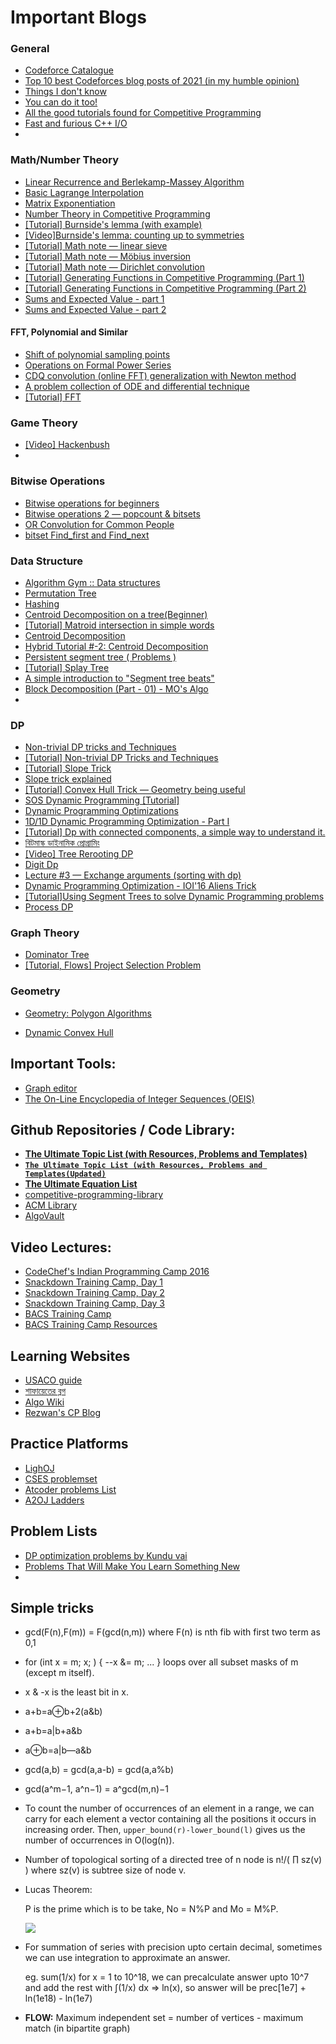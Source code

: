 # Important Blogs

### General

- [Codeforce Catalogue](https://codeforces.com/catalog)
- [Top 10 best Codeforces blog posts of 2021 (in my humble opinion)](https://codeforces.com/blog/entry/98250)
- [Things I don't know](https://codeforces.com/blog/entry/92248)
- [You can do it too!](https://codeforces.com/blog/entry/103077)
- [All the good tutorials found for Competitive Programming](https://codeforces.com/blog/entry/57282)
- [Fast and furious C++ I/O](https://codeforces.com/blog/entry/45835)
- 

### Math/Number Theory

- [Linear Recurrence and Berlekamp-Massey Algorithm](https://codeforces.com/blog/entry/61306) 
- [Basic Lagrange Interpolation](https://codeforces.com/blog/entry/82953)
- [Matrix Exponentiation](https://codeforces.com/blog/entry/80195)
- [Number Theory in Competitive Programming](https://artofproblemsolving.com/community/c90633h1291397) 
- [[Tutorial] Burnside's lemma (with example)](https://codeforces.com/blog/entry/62401)
- [[Video]Burnside's lemma: counting up to symmetries](https://www.youtube.com/watch?v=D0d9bYZ_qDY&t=674s)
- [[Tutorial] Math note — linear sieve](https://codeforces.com/blog/entry/54090)
- [[Tutorial] Math note — Möbius inversion](https://codeforces.com/blog/entry/53925) 
- [[Tutorial] Math note — Dirichlet convolution](https://codeforces.com/blog/entry/54150)
- [[Tutorial] Generating Functions in Competitive Programming (Part 1)](https://codeforces.com/blog/entry/77468) 
- [[Tutorial] Generating Functions in Competitive Programming (Part 2)](https://codeforces.com/blog/entry/77551) 
- [Sums and Expected Value - part 1](https://codeforces.com/blog/entry/62690)
- [Sums and Expected Value - part 2](https://codeforces.com/blog/entry/62792)



#### FFT, Polynomial and Similar
- [Shift of polynomial sampling points](https://codeforces.com/blog/entry/115696)
- [Operations on Formal Power Series](https://codeforces.com/blog/entry/56422)
- [CDQ convolution (online FFT) generalization with Newton method](https://codeforces.com/blog/entry/111399)
- [A problem collection of ODE and differential technique](https://codeforces.com/blog/entry/76447)
- [[Tutorial] FFT](https://codeforces.com/blog/entry/111371)



### Game Theory

- [[Video] Hackenbush](https://www.youtube.com/watch?v=ZYj4NkeGPdM)
- 

### Bitwise Operations

- [Bitwise operations for beginners](https://codeforces.com/blog/entry/73490)
- [Bitwise operations 2 — popcount & bitsets](https://codeforces.com/blog/entry/73558) 
- [OR Convolution for Common People](https://codeforces.com/blog/entry/115438)
- [bitset Find_first and Find_next](https://codeforces.com/blog/entry/43718)

### Data Structure

- [Algorithm Gym :: Data structures](https://codeforces.com/blog/entry/15729)
- [Permutation Tree](https://codeforces.com/blog/entry/78898)
- [Hashing](https://codeforces.com/blog/entry/60445)
- [Centroid Decomposition on a tree(Beginner)](https://codeforces.com/blog/entry/73707)
- [[Tutorial] Matroid intersection in simple words](https://codeforces.com/blog/entry/69287) 
- [Centroid Decomposition](https://www.quora.com/profile/Abbas-Rangwala-13/Centroid-Decomposition-of-a-Tree)
- [Hybrid Tutorial #-2: Centroid Decomposition](https://codeforces.com/blog/entry/81661)
- [Persistent segment tree ( Problems )](https://codeforces.com/blog/entry/56880)
- [[Tutorial] Splay Tree](https://zhtluo.com/cp/splay-tree-one-tree-to-rule-them-all.html)
- [A simple introduction to "Segment tree beats"](https://codeforces.com/blog/entry/57319)
- [Block Decomposition (Part - 01) - MO's Algo](https://rezwanarefin01.github.io/posts/block-decomposition-01/)
- 

### DP

- [Non-trivial DP tricks and Techniques](https://codeforces.com/blog/entry/47764)
- [[Tutorial] Non-trivial DP Tricks and Techniques](https://codeforces.com/blog/entry/47764) 
- [[Tutorial] Slope Trick](https://codeforces.com/blog/entry/47821) 
- [Slope trick explained](https://codeforces.com/blog/entry/77298)
- [[Tutorial] Convex Hull Trick — Geometry being useful](https://codeforces.com/blog/entry/63823)
- [SOS Dynamic Programming [Tutorial]](https://codeforces.com/blog/entry/45223) 
- [Dynamic Programming Optimizations](https://codeforces.com/blog/entry/8219)
- [1D/1D Dynamic Programming Optimization - Part I](https://sites.google.com/site/ubcprogrammingteam/news/1d1ddynamicprogrammingoptimization-parti?authuser=0)
- [[Tutorial] Dp with connected components, a simple way to understand it.](https://codeforces.com/blog/entry/92602)
- [বিটমাস্ক ডাইনামিক প্রোগ্রামিং](https://www.shafaetsplanet.com/?p=1357)
- [[Video] Tree Rerooting DP](https://youtu.be/jFSUQmxCoUI?t=1691)
- [Digit Dp](https://codeforces.com/blog/entry/53960)
- [Lecture #3 — Exchange arguments (sorting with dp)](https://codeforces.com/blog/entry/63533)
- [Dynamic Programming Optimization - IOI'16 Aliens Trick](https://rezwanarefin01.github.io/posts/ioi16-aliens-trick/)
- [[Tutorial]Using Segment Trees to solve Dynamic Programming problems](https://codeforces.com/blog/entry/101210)
- [Process DP](https://codeforces.com/blog/entry/100918)



### Graph Theory

- [Dominator Tree](https://www.dropbox.com/s/2ubl00x2zzkojsr/dominator.pdf?dl=0)
- [[Tutorial, Flows] Project Selection Problem](https://codeforces.com/blog/entry/101354)



### Geometry

- [Geometry: Polygon Algorithms](https://codeforces.com/blog/entry/48868)

- [Dynamic Convex Hull](https://codeforces.com/blog/entry/75929)

  



## Important Tools:

- [Graph editor](https://csacademy.com/app/graph_editor/)
- [The On-Line Encyclopedia of Integer Sequences (OEIS)](https://oeis.org/)

## Github Repositories / Code Library:

- **[The Ultimate Topic List (with Resources, Problems and Templates)](https://codeforces.com/blog/entry/95106)**
- [**`The Ultimate Topic List (with Resources, Problems and Templates(Updated)`**](https://shahjalalshohag.github.io/topic-list/)
- **[The Ultimate Equation List](https://blog.shahjalalshohag.com/equation-list/)**
- [competitive-programming-library](https://github.com/mochow13/competitive-programming-library)
- [ACM Library](https://github.com/AnikSarker/ACM-Library)
- [AlgoVault](https://github.com/sgtlaugh/algovault)

## Video Lectures:

- [CodeChef's Indian Programming Camp 2016](https://youtube.com/playlist?list=PLi0ZM-RCX5nsTc2Z6woHr5qoF6n3b-thO)
- [Snackdown Training Camp, Day 1](https://blog.codechef.com/2016/07/11/snackdown-training-camp-day-1/) 
- [Snackdown Training Camp, Day 2](https://blog.codechef.com/2016/07/17/snackdown-training-camp-2016-day-2/)
- [Snackdown Training Camp, Day 3](https://blog.codechef.com/2016/07/17/snackdown-training-camp-day-3/)
- [BACS Training Camp](https://youtube.com/playlist?list=PL5YAsxQ7bZ-mwIb5a2BezeP-CMfNlaws3)
- [BACS Training Camp Resources](https://drive.google.com/drive/u/0/folders/1es4dvlrnQ36rVcC2rxz7j6z52WjS1U-D)

## Learning Websites

- [USACO guide](https://usaco.guide/adv/LC?lang=cpp) 
- [ শাফায়েতের ব্লগ](https://www.shafaetsplanet.com/)
- [Algo Wiki](https://wiki.algo.is/_index)
- [Rezwan's CP Blog](https://rezwanarefin01.github.io/)



## Practice Platforms

- [LighOJ](https://lightoj.com/home)
- [CSES problemset](https://cses.fi/problemset/)
- [Atcoder problems List](https://kenkoooo.com/atcoder#/table/)
- [A2OJ Ladders](https://a2oj.netlify.app/ladders)



## Problem Lists

- [DP optimization problems by Kundu vai](https://docs.google.com/spreadsheets/d/1bhBp7C8BQyssc4LMm46FMPUHbrkzRi2CRE5tgl8WGHo/edit?fbclid=IwAR1ATq_081Ncz10WWiw4kAA5EYHH0bg87c84ZWn_vHZvFUbmBZoJ_bChcng#gid=0)
- [Problems That Will Make You Learn Something New](https://docs.google.com/spreadsheets/d/15CK3SvWQqck-KVU6z9zVJoW0-Rikylapw9v8eXxVDGo/edit#gid=0)
- 

## Simple tricks

- gcd(F(n),F(m)) = F(gcd(n,m)) where F(n) is nth fib with first two term as 0,1

- for (int x = m; x; ) { --x &= m; ... } loops
  over all subset masks of m (except m itself).

- x & -x is the least bit in x.

- a+b=a⊕b+2(a&b)

- a+b=a|b+a&b

- a⊕b=a|b—a&b

- gcd(a,b) = gcd(a,a-b) = gcd(a,a%b)

- gcd(a^m−1, a^n−1) = a^gcd(m,n)−1

- To count the number of occurrences of an element in a range, we can  carry for each element a vector containing all the positions it occurs  in increasing order. Then, `upper_bound(r)-lower_bound(l)` gives us the number of occurrences in O(log(n)).

- Number of topological sorting of a directed tree of n node is n!/( ∏ sz(v) ) where sz(v) is subtree size of node v.

- Lucas Theorem:  

  P is the prime which is to be take, No = N%P and Mo = M%P.

  ![](https://latex.artofproblemsolving.com/6/3/2/6328ada5b024e69de1004c54c80e379fc8bff64f.png) 

- For summation of series with precision upto certain decimal, sometimes we can use integration to approximate an answer.

  eg. sum(1/x) for x = 1 to 10^18, we can precalculate answer upto 10^7 and add the rest with ∫(1/x) dx => ln(x), so answer will be prec[1e7] + ln(1e18) - ln(1e7)
  
- **FLOW:** Maximum independent set = number of vertices - maximum match (in bipartite graph)
